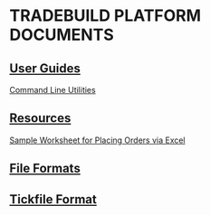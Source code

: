 # TRADEBUILD PLATFORM DOCUMENTS

## [User Guides](UserGuides)

[Command Line Utilities](UserGuides/CommandLineUtilities)


## [Resources](Resources)

[Sample Worksheet for Placing Orders via Excel](Resources/SampleWorksheetForPlacingOrdersViaExcel)


## [File Formats](FileFormats)

## [Tickfile Format](FileFormats/tickfileformat.md)

